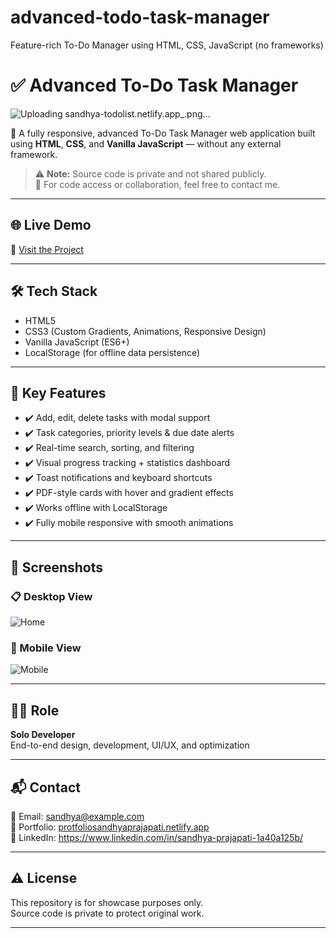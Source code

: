 # advanced-todo-task-manager
Feature-rich To-Do Manager using HTML, CSS, JavaScript (no frameworks)
# ✅ Advanced To-Do Task Manager
![Uploading sandhya-todolist.netlify.app_.png…]()

🎯 A fully responsive, advanced To-Do Task Manager web application built using **HTML**, **CSS**, and **Vanilla JavaScript** — without any external framework.

> ⚠️ **Note:** Source code is private and not shared publicly.  
> 📩 For code access or collaboration, feel free to contact me.

---

## 🌐 Live Demo

🔗 [Visit the Project](https://sandhya-todolist.netlify.app/)

---

## 🛠️ Tech Stack

- HTML5
- CSS3 (Custom Gradients, Animations, Responsive Design)
- Vanilla JavaScript (ES6+)
- LocalStorage (for offline data persistence)

---

## 🚀 Key Features

- ✔️ Add, edit, delete tasks with modal support
- ✔️ Task categories, priority levels & due date alerts
- ✔️ Real-time search, sorting, and filtering
- ✔️ Visual progress tracking + statistics dashboard
- ✔️ Toast notifications and keyboard shortcuts
- ✔️ PDF-style cards with hover and gradient effects
- ✔️ Works offline with LocalStorage
- ✔️ Fully mobile responsive with smooth animations

---

## 📸 Screenshots

### 📋 Desktop View  
![Home](screenshots/homepage.png)

### 📱 Mobile View  
![Mobile](screenshots/mobile-view.png)

---

## 👩‍💻 Role

**Solo Developer**  
End-to-end design, development, UI/UX, and optimization

---

## 📬 Contact

📧 Email: sandhya@example.com  
🔗 Portfolio: [protfoliosandhyaprajapati.netlify.app](https://protfoliosandhyaprajapati.netlify.app/)  
🔗 LinkedIn: https://www.linkedin.com/in/sandhya-prajapati-1a40a125b/

---

## ⚠️ License

This repository is for showcase purposes only.  
Source code is private to protect original work.

---
